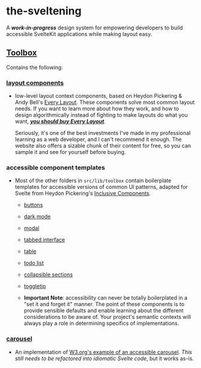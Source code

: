 # the-sveltening

A **_work-in-progress_** design system for empowering developers to build accessible SvelteKit applications while making layout easy. 

## [Toolbox](https://github.com/realgoatish/the-sveltening/tree/main/src/lib/toolbox)
Contains the following:

### [layout components](https://github.com/realgoatish/the-sveltening/tree/main/src/lib/toolbox/layout)
  - low-level layout context components, based on Heydon Pickering & Andy Bell's [Every Layout](https://every-layout.dev). These components solve most common layout needs. If you want to learn more about how they work, and how to design algorithmically instead of fighting to make layouts do what you want, _**[you should buy Every Layout](https://every-layout.dev/checkout/)**_. 
    
    Seriously, it's one of the best investments I've made in my professional learning as a web developer, and I can't recommend it enough. The website also offers a sizable chunk of their content for free, so you can sample it and see for yourself before buying.

### accessible component templates
  - Most of the other folders in `src/lib/toolbox` contain boilerplate templates for accessible versions of common UI patterns, adapted for Svelte from Heydon Pickering's [Inclusive Components](https://inclusive-components.design/).

    - [buttons](https://github.com/realgoatish/the-sveltening/tree/main/src/lib/toolbox/buttons)
    - [dark mode](https://github.com/realgoatish/the-sveltening/tree/main/src/lib/toolbox/dark-mode)
    - [modal](https://github.com/realgoatish/the-sveltening/tree/main/src/lib/toolbox/modal)
    - [tabbed interface](https://github.com/realgoatish/the-sveltening/tree/main/src/lib/toolbox/tabbed-interface)
    - [table](https://github.com/realgoatish/the-sveltening/tree/main/src/lib/toolbox/table)
    - [todo list](https://github.com/realgoatish/the-sveltening/tree/main/src/lib/toolbox/todo-list)
    - [collapsible sections](https://github.com/realgoatish/the-sveltening/tree/main/src/lib/toolbox/toggle-section)
    - [toggletip](https://github.com/realgoatish/the-sveltening/tree/main/src/lib/toolbox/toggletip)

    - **Important Note**: accessibility can never be totally boilerplated in a "set it and forget it" manner. The point of these components is to provide sensible defaults and enable learning about the different considerations to be aware of. Your project's semantic contexts will always play a role in determining specifics of implementations.
  
### [carousel](https://github.com/realgoatish/the-sveltening/tree/main/src/lib/toolbox/carousel)
  - An implementation of [W3.org's example of an accessible carousel](https://www.w3.org/TR/wai-aria-practices-1.1/examples/carousel/carousel-1.html). _This still needs to be refactored into idiomatic Svelte code_, but it works as-is.
  
